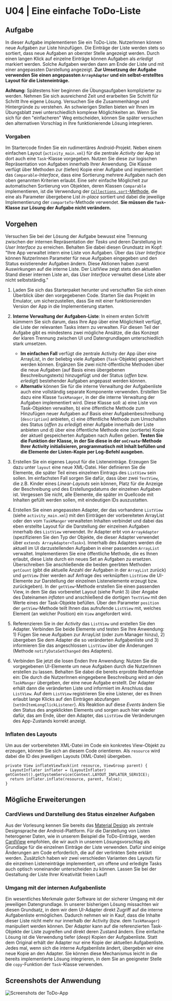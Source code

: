 # U04 | Eine einfache ToDo-Liste

## Aufgabe

In dieser Aufgabe implementieren Sie ein ToDo-Liste. NutzerInnen können neue Aufgaben zur Liste hinzufügen. Die Einträge der Liste werden stets so sortiert, dass neue Aufgaben an oberster Stelle angezeigt werden. Durch einen langen Klick auf einzelne Einträge können Aufgaben als *erledigt* markiert werden. Solche Aufgaben werden dann am Ende der Liste und mit einer angepassten Darstellung angezeigt. **Zur Umsetzung der Aufgabe verwenden Sie einen angepassten `ArrayAdapter` und ein selbst-erstelltes Layout für die Listeneinträge.**

**Achtung:** Spätestens hier beginnen die Übungsaufgaben komplizierter zu werden. Nehmen Sie sich ausreichend Zeit und erarbeiten Sie Schritt für Schritt Ihre eigene Lösung. Versuchen Sie die Zusammenhänge und Hintergründe zu verstehen. An schwierigen Stellen bieten wir Ihnen im Übungsblatt zwei unterschiedlich komplexe Möglichkeiten an. Wenn Sie sich für den "einfacheren" Weg entscheiden, können Sie später versuchen den alternativen Vorschlag in Ihre funktionierende Lösung integrieren.

### Vorgaben

Im Startercode finden Sie ein rudimentäres Android-Projekt. Neben einem einfachen Layout (`activity_main.xml`) für die zentrale *Activity* der App ist dort auch eine `Task`-Klasse vorgegeben. Nutzen Sie diese zur logischen Repräsentation von Aufgaben innerhalb Ihrer Anwendung. Die Klasse verfügt  über Methoden zur (tiefen) Kopie einer Aufgabe und implementiert das `Comparable`-*Interface*, dass eine Sortierung mehrere Aufgaben nach den oben genannten Kriterien erlaubt. Eine sehr einfache Möglicheit zur automatischen Sortierung von Objekten, deren Klassen `Comparable` implementieren, ist die Verwendung der [`Collections.sort`-Methode](https://docs.oracle.com/javase/8/docs/api/java/util/Collections.html#sort-java.util.List-), die eine als Parameter übergebene List *in-place* sortiert und dabei die jeweilige Implementierung der `comparteTo`-Methode verwendet. **Sie müssen die `Task`-Klasse zur Lösung der Aufgabe nicht verändern.**


## Vorgehen

Versuchen Sie bei der Lösung der Aufgabe bewusst eine Trennung zwischen der internen Repräsentation der *Tasks* und deren Darstellung im *User Interface* zu erreichen. Behalten Sie dabei diesen Grundsatz im Kopf: "Ihre App verwaltet intern eine Liste von Aufgaben. Über das *User Interface* können NutzerInnen Parameter für neue Aufgaben eingegeben und den Status existierender Aufgaben ändern. Diese Aktionen haben zuerst Auswirkungen auf die interne Liste. Der ListView zeigt stets den aktuellen Stand dieser internen Liste an, das *User Interface* verwaltet diese Liste aber nicht selbstständig."

1. Laden Sie sich das Starterpaket herunter und verschaffen Sie sich einen Überblick über den vorgegebenen Code. Starten Sie das Projekt im Emulator, um sicherzustellen, dass Sie mit einer funktionierenden Version der App in die Implementierung starten.

2. **Interne Verwaltung der Aufgaben-Liste**: In einem ersten Schritt kümmern Sie sich darum, dass Ihre App über eine Möglichkeit verfügt, die Liste der relevanten Tasks intern zu verwalten. Für diesen Teil der Aufgabe gibt es mindestens zwei mögliche Ansätze, die das Konzept der klaren Trennung zwischen UI und Datengrundlagen unterschiedlich stark umsetzen.
   * **Im einfachen Fall** verfügt die zentrale Activity der App über eine ArrayList, in der beliebig viele Aufgaben (`Task`-Objekte) gespeichert werden können. Ergänzen Sie zwei nicht-öffentliche Methoden über die neue Aufgaben (auf Basis eines übergebenen Beschreibungstexts) hinzugefügt und der Status (*offen* bzw. *erledigt*) bestehender Aufgaben angepasst werden können. 
   * **Alternativ** können Sie für die interne Verwaltung der Aufgabenliste auch eine vollständig separate Komponente verwenden. Erstellen Sie dazu eine Klasse `TaskManager`, in der die interne Verwaltung der Aufgaben implementiert wird. Diese Klasse soll: a) eine Liste von Task-Objekten verwalten, b) eine öffentliche Methode zum Hinzufügen neuer Aufgaben auf Basis einer Aufgabenbeschreibung (`description`) anbieten, c) eine öffentliche Methode zum Umschalten des Status (*offen* zu *erledigt*) einer Aufgabe innerhalb der Liste anbieten und d) über eine öffentliche Methode eine (sortierte) Kopie der aktuell gespeicherten Aufgaben nach Außen geben. **Testen Sie die Funktion der Klasse, in der Sie diese in der `onCreate`-Methode Ihrer Activity initialisieren, programmatisch mit Inhalt befüllen und die Elemente der Listen-Kopie per Log-Befehl ausgeben.**

3. Erstellen Sie ein eigenes Layout für die Listeneinträge. Erzeugen Sie dazu unter `layout` eine neue XML-Datei. Hier definieren Sie die Elemente, die später Teil eines einzelnen Eintrags des `ListView`  sein sollen. Im einfachsten Fall sorgen Sie dafür, dass über zwei `TextView`, die z.B. Kinder eines *Linear-Layouts* sein können, Platz für die Anzeige der Beschreibung und des Erstellungsdatums der einzelnen Aufgaben ist. Vergessen Sie nicht, alle Elemente, die später im Quellcode mit Inhalten gefüllt werden sollen, mit eindeutigen IDs auszustatten.

4. Erstellen Sie einen angepassten Adapter, der das vorhandene `ListView` (siehe `activity_main.xml`) mit den Einträgen der vorbereiteten ArrayList oder den vom `TaskManger`  verwalteten Inhalten verbindet und dabei das eben erstellte Layout für die Darstellung der einzelnen Aufgaben innerhalb des `ListView` verwendet. Ihr Adapter erbt von `ArrayAdapter` (spezifizieren Sie den Typ der Objekte, die dieser Adapter verwendet über `extends ArrayAdapter<Task>`). Innerhalb des Adapters werden die aktuell im UI darzustellenden Aufgaben in einer passenden `ArrayList` verwaltet. Implementieren Sie eine öffentliche Methode, die es Ihnen erlaubt, diese Liste durch ein neues Set an Aufgaben zu ersetzen. Überschreiben Sie anschließende die beiden geerbten Methoden `getCount` (gibt die aktuelle Anzahl der Aufgaben in der `ArrayList` zurück) und `getView` (hier werden auf Anfrage des verknüpften `ListView` die UI-Elemente zur Darstellung der einzelnen Listenelemente erzeugt bzw. zurückgeben). In der `getView`-Methode erstellen Sie einen passenden View, in dem Sie das vorbereitet Layout (siehe Punkt 3) über Angabe des Dateinamen *inflaten* und anschließend die dortigen `TextView` mit den Werte eines der Task-Objekte befüllen. Über den Parameter `position` der `getView`-Methode teilt Ihnen das aufrufende `ListView` mit, welches Element (an welcher Position) ein `View` angefordert wird.

5. Referenzieren Sie in der *Activity* das `ListView` und erstellen Sie den Adapter. Verbinden Sie beide Elemente und testen Sie Ihre Anwendung: 1) Fügen Sie neue Aufgaben zur ArrayList (oder zum Manager hinzu), 2) übergeben Sie dem Adapter die so veränderten Aufgabenliste und 3) informieren Sie das angeschlossen `ListView` über die Änderungen (Methode `notifyDataSetChanged` des Adapters).

6. Verbinden Sie jetzt die losen Enden Ihre Anwendung: Nutzen Sie die vorgegebenen UI-Elemente um neue Aufgaben durch die NutzerInnen erstellen zu lassen. Behalten Sie dabei die bereits erprobte Reihenfolge ein: Die durch die NutzerInnen eingegebene Beschreibung wird an den `TaskManger` übergeben, der eine neue Aufgabe erstellt. Der Adapter erhält dann die veränderten Liste und informiert im Anschluss das `ListView`. Auf dem `ListView` registrieren Sie eine Listener, der es Ihnen erlaubt lange Klicks auf den Einträgen abzufangen (`setOnItemLongClickListener`). Als Reaktion auf diese *Events* ändern Sie den Status des angeklickten Elements und sorgen auch hier wieder dafür, das am Ende, über den Adapter, das `ListView` die Veränderungen des App-Zustands korrekt anzeigt.

### Inflaten des Layouts

Um aus der vorbereiteten XML-Datei im Code ein konkretes View-Objekt zu erzeugen, können Sie sich an diesem Code orientieren. Als `resource` wird dabei die ID des jeweiligen Layouts (XML-Datei) übergeben.

```
private View inflateViewTask(int resource, ViewGroup parent) {
  LayoutInflater inflater = (LayoutInflater) getContext().getSystemService(Context.LAYOUT_INFLATER_SERVICE);
  return inflater.inflate(resource, parent, false);
}
```

## Mögliche Erweiterungen


### CardViews und Darstellung des Status einzelner Aufgaben

Aus der Vorlesung kennen Sie bereits das [Material Design](https://material.io/develop/android) als zentrale Designsprache der Android-Plattform. Für die Darstellung von Listen heterogener Daten, wie in unserem Beispiel die ToDo-Einträge, werden [CardView](https://developer.android.com/jetpack/androidx/releases/cardview) empfohlen, die wir auch in unserem Lösungsvorschlag als Grundlage für die einzelnen Einträge der Liste verwenden. Dafür sind einige Änderungen am Code erforderlich, die auf der verlinkten Seite erklärt werden. Zusätzlich haben wir zwei verschieden Varianten des Layouts für die einzelnen Listeneinträge implementiert, um offene und erledigte Tasks auch optisch voneinander unterscheiden zu können. Lassen Sie bei der Gestaltung der Liste Ihrer Kreativität freien Lauf!

### Umgang mit der internen Aufgabenliste

Ein wesentliches Merkmale guter Software ist der sicherer Umgang mit der jeweiligen Datengrundlage. In unserer bisherigen Lösung missachten wir diesen Grundsatz, in dem wir dem UI-Adapter direkt Zugriff auf die interne Aufgabenliste ermöglichen. Dadurch nehmen wir in Kauf, dass die Inhalte dieser Liste nicht mehr nur innerhalb der Activity (bzw. dem `TaskManager`) manipuliert werden können. Der Adapter kann auf die referenzierten Task-Objekte der Liste zugreifen und direkt deren Zustand ändern. Eine einfache Lösung ist die Verwendung tiefer (*deep*) Kopien der Aufgabenliste. Statt dem Original erhält der Adapter nur eine Kopie der aktuellen Aufgabenliste. Jedes mal, wenn sich die interne Aufgabenliste ändert, übergeben wir eine neue Kopie an den Adapter. Sie können diese Mechanismus leicht in die bereits implementierte Lösung integrieren, in dem Sie an geeigneter Stelle die `copy`-Funktion der `Task`-Klasse verwenden.

## Screenshots der Anwendung
![Screenshots der ToDo-App](./docs/screenshot_possible_result.png )
